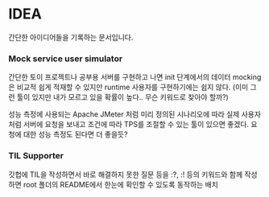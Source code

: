 # IDEA

간단한 아이디어들을 기록하는 문서입니다.

### Mock service user simulator

간단한 토이 프로젝트나 공부용 서버를 구현하고 나면 init 단계에서의 데이터 mocking은 비교적 쉽게 적재할 수 있지만 runtime 사용자를 구현하기에는 쉽지 않다. (이미 그런 툴이 있지만 내가 모르고 있을 확률이 높다.. 무슨 키워드로 찾아야 할까?)

성능 측정에 사용되는 Apache JMeter 처럼 미리 정의된 시나리오에 따라 실제 사용자처럼 서버에 요청을 보내고 조건에 따라 TPS를 조절할 수 있는 툴이 있으면 좋겠다. 요청에 대한 성능 측정도 된다면 더 좋을듯?

### TIL Supporter

깃헙에 TIL을 작성하면서 바로 해결하지 못한 질문 등을 :?, :! 등의 키워드와 함께 작성하면 root 폴더의 README에서 한눈에 확인할 수 있도록 동작하는 배치
